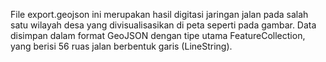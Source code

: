 File export.geojson ini merupakan hasil digitasi jaringan jalan pada salah satu wilayah desa yang divisualisasikan di peta seperti pada gambar.
Data disimpan dalam format GeoJSON dengan tipe utama FeatureCollection, yang berisi 56 ruas jalan berbentuk garis (LineString).